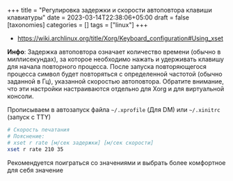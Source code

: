 +++
title = "Регулировка задержки и скорости автоповтора клавиши клавиатуры"
date = 2023-03-14T22:38:06+05:00
draft = false
[taxonomies]
categories = []
tags = ["linux"]
+++

- https://wiki.archlinux.org/title/Xorg/Keyboard_configuration#Using_xset

**Инфо**: Задержка автоповтора означает количество времени (обычно в миллисекундах), за которое необходимо нажать и удерживать клавишу для начала повторного процесса. После запуска повторяющегося процесса символ будет повторяться с определенной частотой (обычно заданной в Гц), указанной скоростью автоповтора. Обратите внимание, что эти настройки настраиваются отдельно для Xorg и для виртуальной консоли.

Прописываем в автозапуск файла `~/.xprofile` (Для DM) или `~/.xinitrc` (запуск с TTY)

```sh
# Скорость печатания
# Пояснение:
# xset r rate [м/сек задержки] [м/сек скорости]
xset r rate 210 35
```

Рекомендуется поиграться со значениями и выбрать более комфортное для себя значение
